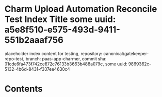 # Charm Upload Automation Reconcile Test Index Title some uuid: a5e8f510-e575-493d-9411-551b2aaaf756
 placeholder index content for testing,  repository: canonical/gatekeeper-repo-test,  branch: paas-app-charmer,  commit sha: 01cde6fa473f742ce872c76133b3663b488a079c,  some uuid: 9869362c-5132-4b6d-8431-f307ee4630c4

# Contents